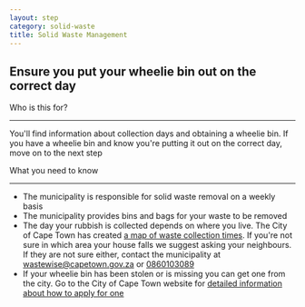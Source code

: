 ```yaml
---
layout: step
category: solid-waste
title: Solid Waste Management
---
```

<h2 class="step-title">
  <i class="fa fa-fw fa-question-circle" aria-hidden="true"></i> Ensure you put your wheelie bin out on the correct day
</h2>

<div class="intro">
  <div class="header"><i class="fa fa-fw fa-users" aria-hidden="true"></i> Who is this for?</div>
  <hr>
  <p>You'll find information about collection days and obtaining a wheelie bin. If you have a wheelie bin and know you're putting it out on the correct day, move on to the next step</p>
</div>

<div class="summary">
  <div class="header"><i class="fa fa-fw fa-exclamation-circle" aria-hidden="true"></i> What you need to know</div>
  <hr>
  <ul class="fa-ul">
    <li><i class="fa-li fa fa-gavel"></i>The municipality is responsible for solid waste removal on a weekly basis</li>
    <li><i class="fa-li fa fa-trash-o"></i>The municipality provides bins and bags for your waste to be removed</li>
    <li><i class="fa-li fa fa-trash-o"></i>The day your rubbish is collected depends on where you live. The City of Cape Town has created <a target="_blank" href="http://bit.ly/waste-collection-schedule">a map of waste collection times</a>. If you're not sure in which area your house falls we suggest asking your neighbours. If they are not sure either, contact the municipality at <a href="mailto:wastewise@capetown.gov.za">wastewise@capetown.gov.za</a> or <a href="tel:0860103089">0860103089</a></li>
    <li><i class="fa-li fa fa-trash-o"></i>If your wheelie bin has been stolen or is missing you can get one from the city. Go to the City of Cape Town website for <a href="http://bit.ly/request-wheelie-bin">detailed information about how to apply for one</a></li>
  </ul>
</div>
